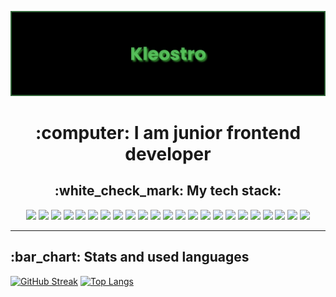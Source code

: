 [![MasterHead](banner_new.png)](https://github.com/Kleostro)

 <h1 align="center">:computer: I am junior frontend developer</h1>
 <h2 align="center">:white_check_mark: My tech stack:</h2>

<p align="center">
 <img src="https://img.shields.io/badge/HTML 5-000000?style=for-the-badge&logo=html5&logoColor=#E34F25"/>
 <img src="https://img.shields.io/badge/CSS 3-000000?style=for-the-badge&logo=css3&logoColor=#1572B6"/>
 <img src="https://img.shields.io/badge/SCSS-000000?style=for-the-badge&logo=sass&logoColor=#F7DF1E"/>
 <img src="https://img.shields.io/badge/JS-000000?style=for-the-badge&logo=javascript&logoColor=#F7DF1E"/>
 <img src="https://img.shields.io/badge/TS-000000?style=for-the-badge&logo=typescript&logoColor=#F7DF1E"/>
 <img src="https://img.shields.io/badge/Angular-000000?style=for-the-badge&logo=angular&logoColor=#F7DF1E"/>
 <img src="https://img.shields.io/badge/Ngrx-000000?style=for-the-badge&logo=ngrx&logoColor=#F7DF1E"/>
 <img src="https://img.shields.io/badge/RxJS-000000?style=for-the-badge&logo=reactiveX&logoColor=#F7DF1E"/>
 <img src="https://img.shields.io/badge/Vitest-000000?style=for-the-badge&logo=vitest&logoColor=#F7DF1E"/>
 <img src="https://img.shields.io/badge/Jest-000000?style=for-the-badge&logo=jest&logoColor=#F7DF1E"/>
 <img src="https://img.shields.io/badge/PrimeNG-000000?style=for-the-badge&logo=primeNG&logoColor=#F7DF1E"/>
 <img src="https://img.shields.io/badge/Git-000000?style=for-the-badge&logo=git&logoColor=#F7DF1E"/>
 <img src="https://img.shields.io/badge/GitHub-000000?style=for-the-badge&logo=github&logoColor=#F7DF1E"/>
 <img src="https://img.shields.io/badge/GitLab-000000?style=for-the-badge&logo=gitlab&logoColor=#F7DF1E"/>
 <img src="https://img.shields.io/badge/Vite-000000?style=for-the-badge&logo=vite&logoColor=#F7DF1E"/>
 <img src="https://img.shields.io/badge/Webpack-000000?style=for-the-badge&logo=webpack&logoColor=#F7DF1E"/>
 <img src="https://img.shields.io/badge/Gulp-000000?style=for-the-badge&logo=gulp&logoColor=#F7DF1E"/>
  <img src="https://img.shields.io/badge/UML-000000?style=for-the-badge&logo=uml&logoColor=#F7DF1E"/>
  <img src="https://img.shields.io/badge/airbnb-000000?style=for-the-badge&logo=airBNB&logoColor=#F7DF1E"/>
  <img src="https://img.shields.io/badge/prettier-000000?style=for-the-badge&logo=prettier&logoColor=#F7DF1E"/>
  <img src="https://img.shields.io/badge/stylelint-000000?style=for-the-badge&logo=stylelint&logoColor=#F7DF1E"/>
 <img src="https://img.shields.io/badge/Postman-000000?style=for-the-badge&logo=postman&logoColor=#F7DF1E"/>
 <img src="https://img.shields.io/badge/Netlify-000000?style=for-the-badge&logo=netlify&logoColor=#F7AF1E"/>

</p>

---

<h2>:bar_chart: Stats and used languages</h2>

[![GitHub Streak](https://streak-stats.demolab.com?user=Kleostro&theme=dark&hide_border=true&date_format=M%20j%5B%2C%20Y%5D)](https://git.io/streak-stats) [![Top Langs](https://github-readme-stats.vercel.app/api/top-langs/?username=Kleostro&layout=compact&theme=vision-friendly-dark)](https://github.com/anuraghazra/github-readme-stats)
